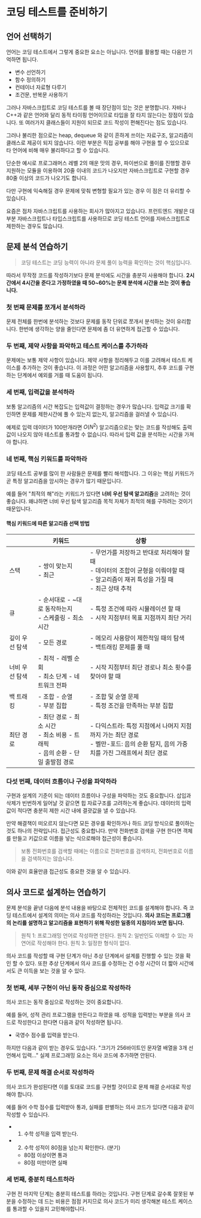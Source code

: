 # 코딩 테스트를 준비하기

## 언어 선택하기

언어는 코딩 테스트에서 그렇게 중요한 요소는 아닙니다. 언어를 활용할 때는 다음만 기억하면 됩니다.

- 변수 선언하기
- 함수 정의하기
- 컨테이너 자료형 다루기
- 조건문, 반복문 사용하기

그러나 자바스크립트로 코딩 테스트를 볼 때 장단점이 있는 것은 분명합니다. 자바나 C++과 같은 언어와 달리 동적 타이핑 언어이므로 타입을 잘 타지 않는다는 장점이 있습니다.
또 여러가지 클래스들이 지원이 되므로 코드 작성이 편해진다는 점도 있습니다.

그러나 불리한 점으로는 heap, dequeue 와 같이 흔하게 쓰이는 자료구조, 알고리즘이 클래스로 제공이 되지 않습니다. 이런 부분은 직접 공부를 해야 구현을 할 수 있으므로 타 언어에 비해 매우 불리하다고 할
수 있습니다.

단순한 예시로 프로그래머스 레벨 2의 매운 맛의 경우, 파이썬으로 풀이를 진행할 경우 지원하는 모듈을 이용하여 20줄 이내의 코드가 나오지만 자바스크립트로 구현할 경우 80줄 이상의 코드가 나오기도 합니다.

다만 구현에 익숙해질 경우 문제에 맞춰 변형할 필요가 있는 경우 이 점은 더 유리할 수 있습니다.

요즘은 점차 자바스크립트를 사용하는 회사가 많아지고 있습니다. 프런트엔드 개발은 대부분 자바스크립트나 타입스크립트를 사용하므로 코딩 테스트 언어를 자바스크립트로 제한하는 경우도 많습니다.

## 문제 분석 연습하기

> 코딩 테스트는 코딩 능력이 아니라 문제 풀이 능력을 확인하는 것이 핵심입니다.

따라서 무작정 코드를 작성하기보다 문제 분석에도 시간을 충분히 사용해야 합니다. **2시간에서 4시간을 준다고 가정하였을 때 50~60%는 문제 분석에 시간을 쓰는 것이 좋습니다.**

### 첫 번째 문제를 쪼개서 분석하라

문제 전체를 한번에 분석하는 것보다 문제를 동작 단위로 쪼개서 분석하는 것이 유리합니다. 한번에 생각하는 양을 줄인다면 문제에 좀 더 유연하게 접근할 수 있습니다.

### 두 번째, 제약 사항을 파악하고 테스트 케이스를 추가하라

문제에는 보통 제약 사항이 있습니다. 제약 사항을 정리해두고 이를 고려해서 테스트 케이스를 추가하는 것이 좋습니다. 이 과정은 어떤 알고리즘을 사용할지, 추후 코드를 구현하는 단계에서 예외를 거를 때 도움이 됩니다.

### 세 번째, 입력값을 분석하라

보통 알고리즘의 시간 복잡도는 입력값이 결정하는 경우가 많습니다. 입력값 크기를 확인하면 문제를 제한시간에 풀 수 있는지 없는지, 알고리즘을 걸러낼 수 있습니다.

예제로 입력 데이터가 100만개라면 $O(N^2)$ 알고리즘으로는 맞는 코드를 작성해도 출력 값이 나오지 않아 테스트를 통과할 수 없습니다. 따라서 입력 값을 분석하는 시간을 가져야 합니다.

### 네 번째, 핵심 키워드를 파악하라

코딩 테스트 공부를 많이 한 사람들은 문제를 빨리 해석합니다. 그 이유는 핵심 키워드가 곧 특정 알고리즘을 암시하는 경우가 많기 때문입니다.

예를 들어 "최적의 해"라는 키워드가 있다면 **너비 우선 탐색 알고리즘**을 고려하는 것이 좋습니다. 왜냐하면 너비 우선 탐색 알고리즘 목적 자체가 최적의 해를 구하려는 것이기 때문입니다.

#### 핵심 키워드에 따른 알고리즘 선택 방법

|          | 키워드                                                         | 상황                                                                                             |
|----------|-------------------------------------------------------------|------------------------------------------------------------------------------------------------|
| 스택       | - 쌍이 맞는지<br/> - 최근                                          | - 무언가를 저장하고 반대로 처리해야 할 때<br/> - 데이터의 조합이 균형을 이뤄야할 때 <br/> - 알고리즘이 재귀 특성을 가질 때 <br/> - 최근 상태 추적 |
| 큐        | - 순서대로 - ~대로 동작하는지<br/>- 스케줄링 - 최소 시간                       | - 특정 조건에 따라 시뮬레이션 할 때 <br/> - 시작 지점부터 목표 지점까지 최단 거리                                            |  
| 깊이 우선 탐색 | - 모든 경로                                                     | - 메모리 사용량이 제한적일 때의 탐색<br/> - 백트래킹 문제를 풀 때                                                      |
| 너비 우선 탐색 | - 최적 - 레벨 순회<br/> - 최소 단계 - 네트워크 전파                         | - 시작 지점부터 최단 경로나 최소 횟수를 찾아야 할 때                                                                |
| 백 트래킹    | - 조합 - 순열<br/> - 부분 집합                                      | - 조합 및 순열 문제 <br/> - 특정 조건을 만족하는 부분 집합                                                         |                                                                                             
| 최단 경로    | - 최단 경로 - 최소 시간<br/> - 최소 비용 - 트래픽<br/> - 음의 순환 - 단일 출발점 경로 | - 다익스트라: 특정 지점에서 나머지 지점까지 가는 최단 경로 <br/> - 벨만-포드: 음의 순환 탐지, 음의 가중치를 가진 그래프에서 최단 경로             |

### 다섯 번째, 데이터 흐름이나 구성을 파악하라

구현과 설계의 기준이 되는 데이터 흐름이나 구성을 파악하는 것도 중요합니다. 삽입과 삭제가 빈번하게 일어날 것 같으면 힙 자료구조를 고려하는게 좋습니다. 데이터의 입력 값이 적다면 충분히 제한 시간 내에 결괏값을 낼 수 있습니다.

만약 해결책이 떠오르지 않는다면 모든 경우를 확인하거나 하드 코딩 방식으로 풀이하는 것도 하나의 전략입니다. 접근성도 중요합니다. 만약 전화번호 검색을 구현 한다면 객체를 만들고 키값으로 이름을 넣는 식으로해야 접근성이 좋습니다.

> 보통 전화번호를 검색할 때에는 이름으로 전화번호를 검색하지, 전화번호로 이름을 검색하지는 않습니다.

이와 같이 효율만큼 접근성도 중요한 것을 알 수 있습니다.

## 의사 코드로 설계하는 연습하기

문제 분석을 끝낸 다음에 분석 내용을 바탕으로 전체적인 코드를 설계해야 합니다. 즉 코딩 테스트에서 설계의 의미는 의사 코드를 작성하라는 것입니다. **의사 코드는 프로그램의 논리를 설명하고 알고리즘을 표현하기 위해 작성한 일종의 지침이라 보면 됩니다.**


> 원칙 1: 프로그래밍 언어로 작성하면 안된다.
> 원칙 2: 일반인도 이해할 수 있는 자연어로 작성해야 한다.
> 원칙 3: 일정한 형식이 없다.

의사 코드를 작성할 때 구현 단계가 아닌 추상 단계에서 설계를 진행할 수 있는 것을 확인 할 수 있다. 또한 추상 단계에서 의사 코드를 수정하는 건 수정 시간이 더 짧아 시간에서도 큰 이득을 보는 것을 알 수 있다.

### 첫 번째, 세부 구현이 아닌 동작 중심으로 작성하라

의사 코드는 동작 중심으로 작성하는 것이 중요합니다.

예를 들어, 성적 관리 프로그램을 만든다고 하였을 때. 성적을 입력받는 부분을 의사 코드로 작성한다고 한다면 다음과 같이 작성하면 됩니다.

- 국영수 점수를 입력을 받는다.

하지만 다음과 같이 받는 경우도 있습니다. "크기가 256바이트인 문자열 배열을 3개 선언해서 입력..." 실제 프로그래밍 요소는 의사 코드에 추가하면 안된다.

### 두 번째, 문제 해결 순서로 작성하라

의사 코드가 완성된다면 이를 토대로 코드를 구현할 것이므로 문제 해결 순서대로 작성해야 합니다.

예를 들어 수학 점수를 입력받아 통과, 실패를 판별하는 의사 코드가 있다면 다음과 같이 작성할 수 있습니다.

- 1. 수학 성적을 입력 받는다. 
- 2. 수학 성적이 80점을 넘는지 확인한다. (분기)
  - 80점 이상이면 통과
  - 80점 미만이면 실패

### 세 번째, 충분히 테스트하라

구현 전 마지막 단계는 충분히 테스트를 하라는 것입니다. 구현 단계로 갈수록 잘못된 부분을 수정하는 데 드는 비용은 점점 커지므로 의사 코드가 미리 생각해본 테스트 케이스를 통과할 수 있을지 고민해야합니다.